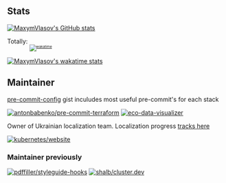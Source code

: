 ## Stats

[![MaxymVlasov's GitHub stats](https://github-readme-stats.vercel.app/api?username=maxymvlasov&theme=github_dark&include_all_commits=true&count_private=true)](https://github.com/anuraghazra/github-readme-stats)

Totally: <sub><sub><sub>[![wakatime](https://wakatime.com/badge/user/953159f9-c9f7-4010-b960-263f00f44197.svg)](https://wakatime.com/@953159f9-c9f7-4010-b960-263f00f44197)</sub></sub></sub>

[![MaxymVlasov's wakatime stats](https://github-readme-stats.vercel.app/api/wakatime?username=maxymvlasov&layout=compact&langs_count=16&theme=github_dark&hide_title=true)](https://wakatime.com/@953159f9-c9f7-4010-b960-263f00f44197)

## Maintainer

[pre-commit-config](http://tinyurl.com/pre-commit-config) gist inculudes most useful pre-commit's for each stack

[![antonbabenko/pre-commit-terraform](https://github-readme-stats.vercel.app/api/pin/?username=antonbabenko&repo=pre-commit-terraform&theme=github_dark&show_owner=true)](https://github.com/antonbabenko/pre-commit-terraform)
[![eco-data-visualizer](https://github-readme-stats.vercel.app/api/pin/?username=MaxymVlasov&repo=eco-data-visualizer&theme=github_dark)](https://github.com/MaxymVlasov/eco-data-visualize) 

Owner of Ukrainian localization team. Localization progress [tracks here](https://github.com/kubernetes-i18n-ukrainian/website)

[![kubernetes/website](https://github-readme-stats.vercel.app/api/pin/?username=kubernetes&repo=website&theme=github_dark&show_owner=true)](https://github.com/kubernetes/website) 

### Maintainer previously

[![pdffiller/styleguide-hooks](https://github-readme-stats.vercel.app/api/pin/?username=pdffiller&repo=styleguide-hooks&theme=github_dark&show_owner=true)](https://github.com/pdffiller/styleguide-hooks)
[![shalb/cluster.dev](https://github-readme-stats.vercel.app/api/pin/?username=shalb&repo=cluster.dev&theme=github_dark&show_owner=true)](https://github.com/shalb/cluster.dev)
